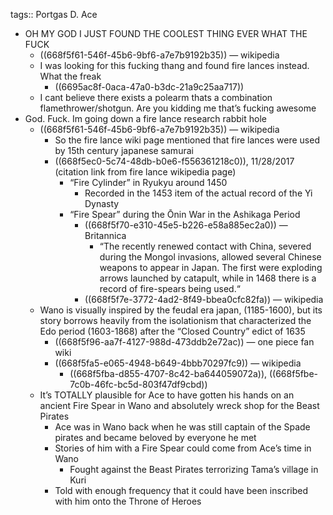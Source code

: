 tags:: Portgas D. Ace

- OH MY GOD I JUST FOUND THE COOLEST THING EVER WHAT THE FUCK
	- ((668f5f61-546f-45b6-9bf6-a7e7b9192b35)) — wikipedia
	- I was looking for this fucking thang and found fire lances instead. What the freak
		- ((6695ac8f-0aca-47a0-b3dc-21a9c25aa717))
	- I cant believe there exists a polearm thats a combination flamethrower/shotgun. Are you kidding me that’s fucking awesome
- God. Fuck. Im going down a fire lance research rabbit hole
	- ((668f5f61-546f-45b6-9bf6-a7e7b9192b35)) — wikipedia
		- So the fire lance wiki page mentioned that fire lances were used by 15th century japanese samurai
		- ((668f5ec0-5c74-48db-b0e6-f556361218c0)), 11/28/2017 (citation link from fire lance wikipedia page)
			- “Fire Cylinder” in Ryukyu around 1450
				- Recorded in the 1453 item of the actual record of the Yi Dynasty
			- “Fire Spear” during the Ōnin War in the Ashikaga Period
				- ((668f5f70-e310-45e5-b226-e58a885ec2a0)) — Britannica
					- “The recently renewed contact with China, severed during the Mongol invasions, allowed several Chinese weapons to appear in Japan. The first were exploding arrows launched by catapult, while in 1468 there is a record of fire-spears being used.“
				- ((668f5f7e-3772-4ad2-8f49-bbea0cfc82fa)) — wikipedia
	- Wano is visually inspired by the feudal era japan, (1185-1600), but its story borrows heavily from the isolationism that characterized the Edo period (1603-1868) after the “Closed Country” edict of 1635
		- ((668f5f96-aa7f-4127-988d-473ddb2e72ac)) — one piece fan wiki
		- ((668f5fa5-e065-4948-b649-4bbb70297fc9)) — wikipedia
			- ((668f5fba-d855-4707-8c42-ba644059072a)), ((668f5fbe-7c0b-46fc-bc5d-803f47df9cbd))
	- It’s TOTALLY plausible for Ace to have gotten his hands on an ancient Fire Spear in Wano and absolutely wreck shop for the Beast Pirates
		- Ace was in Wano back when he was still captain of the Spade pirates and became beloved by everyone he met
		- Stories of him with a Fire Spear could come from Ace’s time in Wano
			- Fought against the Beast Pirates terrorizing Tama’s village in Kuri
		- Told with enough frequency that it could have been inscribed with him onto the Throne of Heroes